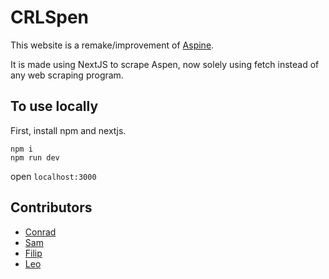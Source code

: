 # CRLSpen

This website is a remake/improvement of [Aspine](https://github.com/Aspine/aspine).

It is made using NextJS to scrape Aspen, now solely using fetch instead of any web scraping program.

## To use locally

First, install npm and nextjs.

```shell
npm i
npm run dev
```

open `localhost:3000`

## Contributors

- [Conrad](https://github.com/ckuzmick)
- [Sam](https://github.com/sampriv)
- [Filip](https://github.com/eatingno0dles)
- [Leo](https://github.com/crllect)
